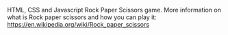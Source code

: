 HTML, CSS and Javascript Rock Paper Scissors game.
More information on what is Rock paper scissors and how you can play it: https://en.wikipedia.org/wiki/Rock_paper_scissors